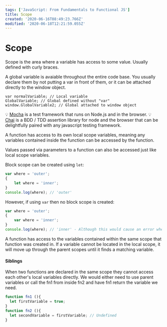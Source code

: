```yaml
---
tags: ['JavaScript: From Fundamentals to Functional JS']
title: Scope
created: '2020-06-16T08:49:23.766Z'
modified: '2020-06-18T12:21:59.055Z'
---
```


# Scope

Scope is the area where a variable has access to some value. Usually defined with curly braces.

A global variable is avaiable throughout the entire code base. You usually declare them by not putting a var in front of them, or it can be attached directly to the window object.

~~~JS
var normalVariable; // Local variable
GlobalVariable; // Global defined without "var"
window.GlobalVariable2; // Global attached to window object
~~~

:bulb: [Mocha](https://mochajs.org) is a test framework that runs on Node.js and in the browser.
:bulb: [Chai](https://mochajs.org) is a BDD / TDD assertion library for node and the browser that can be delightfully paired with any javascript testing framework.

A function has access to its own local scope variables, meaning any variables contained inside the function can be accessed by the function.

Values passed via parameters to a function can also be accessed just like local scope variables.

Block scope can be created using `let`:

~~~js
var where = 'outer';
{
    let where = 'inner';
}
console.log(where); // 'outer'
~~~

However, if using `var` then no block scope is created:

~~~js
var where = 'outer';
{
    var where = 'inner';
}
console.log(where); // 'inner' - Although this would cause an error where the variable has been duplicated.
~~~

A function has access to the variables contained within the same scope that function was created in. If a variable cannot be located in the local scope, it will move up through the parent scopes until it finds a matching variable.

#### Siblings

When two functions are declared in the same scope they cannot access each other's local variables directly. We would either need to use parent variables or call the fn1 from inside fn2 and have fn1 return the variable we need.

~~~js
function fn1 (){
  let firstVariable = true;
}
function fn2 (){
  let secondVariable = firstVariable; // Undefined
}
~~~





